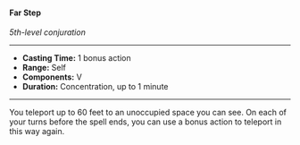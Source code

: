#### Far Step
*5th-level conjuration*
___
- **Casting Time:** 1 bonus action
- **Range:** Self
- **Components:** V
- **Duration:** Concentration, up to 1 minute
---
You teleport up to 60 feet to an unoccupied space you can see. On each of your turns before the spell ends, you can use a bonus action to teleport in this way again.